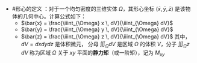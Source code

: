 *   #形心的定义 ：对于一个均匀密度的三维实体 $\Omega$，其形心坐标 $(\bar{x}, \bar{y}, \bar{z})$ 是该物体的几何中心。计算公式如下：
    *   $\bar{x} = \frac{\iiint_{\Omega} x \, dV}{\iiint_{\Omega} dV}$
    *   $\bar{y} = \frac{\iiint_{\Omega} y \, dV}{\iiint_{\Omega} dV}$
    *   $\bar{z} = \frac{\iiint_{\Omega} z \, dV}{\iiint_{\Omega} dV}$
    其中，$dV = dxdydz$ 是体积微元， 分母 $\iiint_{\Omega} dV$ 是区域 $\Omega$ 的体积 $V$，分子 $\iiint_{\Omega} z \, dV$ 称为区域 $\Omega$ 关于 $xy$ 平面的**静力矩**（或一阶矩），记为 $M_{xy}$ 